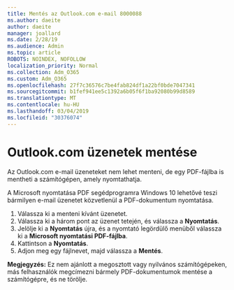 ```yaml
---
title: Mentés az Outlook.com e-mail 8000088
ms.author: daeite
author: daeite
manager: joallard
ms.date: 2/28/19
ms.audience: Admin
ms.topic: article
ROBOTS: NOINDEX, NOFOLLOW
localization_priority: Normal
ms.collection: Adm_O365
ms.custom: Adm_O365
ms.openlocfilehash: 27f7c36576c7be4fab824df1a22bf0bde7047341
ms.sourcegitcommit: b1fef941ee5c1392a6b05f6f1ba92080b99d8589
ms.translationtype: MT
ms.contentlocale: hu-HU
ms.lasthandoff: 03/04/2019
ms.locfileid: "30376074"
---
```

# <a name="saving-messages-in-outlookcom"></a>Outlook.com üzenetek mentése

Az Outlook.com e-mail üzeneteket nem lehet menteni, de egy PDF-fájlba is mentheti a számítógépen, amely nyomtathatja.

A Microsoft nyomtatása PDF segédprogramra Windows 10 lehetővé teszi bármilyen e-mail üzenetet közvetlenül a PDF-dokumentum nyomtatása.

1. Válassza ki a menteni kívánt üzenetet.
2. Válassza ki a három pont az üzenet tetején, és válassza a **Nyomtatás**.
3. Jelölje ki a **Nyomtatás** újra, és a nyomtató legördülő menüből válassza ki a **Microsoft nyomtatási PDF-fájlba**.
4. Kattintson a **Nyomtatás**.
5. Adjon meg egy fájlnevet, majd válassza a **Mentés**.

**Megjegyzés:** Ez nem ajánlott a megosztott vagy nyilvános számítógépeken, más felhasználók megcímezni bármely PDF-dokumentumok mentése a számítógépre, és ne törölje.